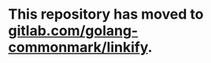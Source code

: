 # This repository has moved to [gitlab.com/golang-commonmark/linkify](https://gitlab.com/golang-commonmark/linkify).
